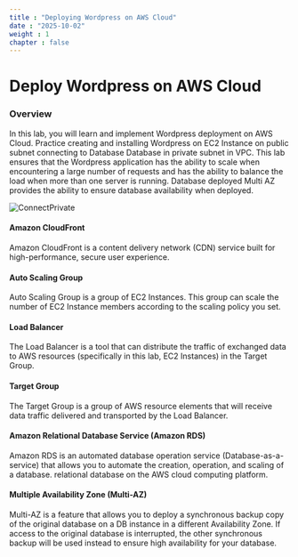 ```yaml
---
title : "Deploying Wordpress on AWS Cloud"
date : "2025-10-02"
weight : 1
chapter : false
---
```

# Deploy Wordpress on AWS Cloud

### Overview

 In this lab, you will learn and implement Wordpress deployment on AWS Cloud. Practice creating and installing Wordpress on EC2 Instance on public subnet connecting to Database Database in private subnet in VPC. This lab ensures that the Wordpress application has the ability to scale when encountering a large number of requests and has the ability to balance the load when more than one server is running. Database deployed Multi AZ provides the ability to ensure database availability when deployed.

![ConnectPrivate](/images/diagram-wordpress-on-aws-cloud.png)

#### Amazon CloudFront
Amazon CloudFront is a content delivery network (CDN) service built for high-performance, secure user experience.

#### Auto Scaling Group
Auto Scaling Group is a group of EC2 Instances. This group can scale the number of EC2 Instance members according to the scaling policy you set.

#### Load Balancer
The Load Balancer is a tool that can distribute the traffic of exchanged data to AWS resources (specifically in this lab, EC2 Instances) in the Target Group.

#### Target Group
The Target Group is a group of AWS resource elements that will receive data traffic delivered and transported by the Load Balancer.

#### Amazon Relational Database Service (Amazon RDS)
Amazon RDS is an automated database operation service (Database-as-a-service) that allows you to automate the creation, operation, and scaling of a database. relational database on the AWS cloud computing platform.

#### Multiple Availability Zone (Multi-AZ)
Multi-AZ is a feature that allows you to deploy a synchronous backup copy of the original database on a DB instance in a different Availability Zone. If access to the original database is interrupted, the other synchronous backup will be used instead to ensure high availability for your database.